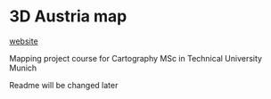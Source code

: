 # 3D Austria map

[website](austria-beauty.netlify.app)

Mapping project course for Cartography MSc in Technical University Munich

Readme will be changed later
